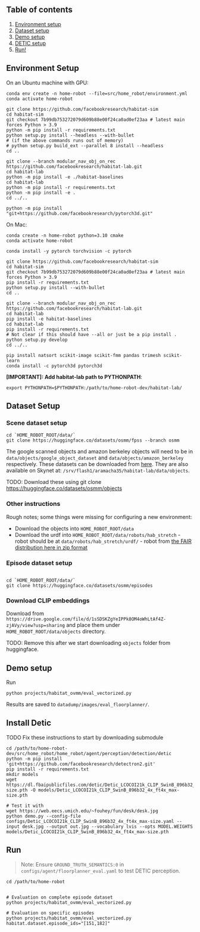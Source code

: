 ## Table of contents
   1. [Environment setup](#environment-setup)
   2. [Dataset setup](#dataset-setup)
   3. [Demo setup](#demo-setup)
   4. [DETIC setup](#install-detic)
   5. [Run!](#run)

## Environment Setup

On an Ubuntu machine with GPU:
```
conda env create -n home-robot --file=src/home_robot/environment.yml
conda activate home-robot

git clone https://github.com/facebookresearch/habitat-sim
cd habitat-sim
git checkout 7b99db753272079d609b88e00f24ca0ad0ef23aa # latest main forces Python > 3.9
python -m pip install -r requirements.txt
python setup.py install --headless --with-bullet
# (if the above commands runs out of memory) 
# python setup.py build_ext --parallel 8 install --headless
cd ..

git clone --branch modular_nav_obj_on_rec https://github.com/facebookresearch/habitat-lab.git
cd habitat-lab
python -m pip install -e ./habitat-baselines
cd habitat-lab
python -m pip install -r requirements.txt
python -m pip install -e .
cd ../..

python -m pip install "git+https://github.com/facebookresearch/pytorch3d.git"
```

On Mac:
```
conda create -n home-robot python=3.10 cmake
conda activate home-robot

conda install -y pytorch torchvision -c pytorch

git clone https://github.com/facebookresearch/habitat-sim
cd habitat-sim
git checkout 7b99db753272079d609b88e00f24ca0ad0ef23aa # latest main forces Python > 3.9
pip install -r requirements.txt
python setup.py install --with-bullet
cd ..

git clone --branch modular_nav_obj_on_rec https://github.com/facebookresearch/habitat-lab.git
cd habitat-lab
pip install -e habitat-baselines
cd habitat-lab
pip install -r requirements.txt
# Not clear if this should have --all or just be a pip install .
python setup.py develop
cd ../..

pip install natsort scikit-image scikit-fmm pandas trimesh scikit-learn
conda install -c pytorch3d pytorch3d
```

**[IMPORTANT]: Add habitat-lab path to PYTHONPATH**:

```
export PYTHONPATH=$PYTHONPATH:/path/to/home-robot-dev/habitat-lab/
```

## Dataset Setup

### Scene dataset setup 

```
cd `HOME_ROBOT_ROOT/data/`
git clone https://huggingface.co/datasets/osmm/fpss --branch osmm
```

The google scanned objects and amazon berkeley objects will need to be in `data/objects/google_object_dataset` and `data/objects/amazon_berkeley` respectively. These datasets can be downloaded from [here](https://drive.google.com/drive/u/0/folders/1Qs99bMMC7ZpZwksZYDC_IkNqK_IB6ONU). They are also available on Skynet at: `/srv/flash1/aramacha35/habitat-lab/data/objects`.

TODO: Download these using git clone https://huggingface.co/datasets/osmm/objects

### Other instructions

Rough notes; some things were missing for configuring a new environment:
  - Download the objects into `HOME_ROBOT_ROOT/data`
  - Download the urdf into `HOME_ROBOT_ROOT/data/robots/hab_stretch` - robot should be at `data/robots/hab_stretch/urdf/` - robot from [the FAIR distribution here in zip format](http://dl.fbaipublicfiles.com/habitat/robots/hab_stretch_v1.0.zip)


### Episode dataset setup
```

cd `HOME_ROBOT_ROOT/data/`
git clone https://huggingface.co/datasets/osmm/episodes
```

### Download CLIP embeddings
Download from `https://drive.google.com/file/d/1sSDSKZgYeIPPk8OM4oWhLtAf4Z-zjAVy/view?usp=sharing` and place them under `HOME_ROBOT_ROOT/data/objects` directory.

TODO: Remove this after we start downloading `objects` folder from huggingface.

## Demo setup

Run
```
python projects/habitat_ovmm/eval_vectorized.py
```

Results are saved to `datadump/images/eval_floorplanner/`.

## Install Detic
TODO Fix these instructions to start by downloading submodule
```
cd /path/to/home-robot-dev/src/home_robot/home_robot/agent/perception/detection/detic
python -m pip install 'git+https://github.com/facebookresearch/detectron2.git'
pip install -r requirements.txt
mkdir models
wget https://dl.fbaipublicfiles.com/detic/Detic_LCOCOI21k_CLIP_SwinB_896b32_4x_ft4x_max-size.pth -O models/Detic_LCOCOI21k_CLIP_SwinB_896b32_4x_ft4x_max-size.pth

# Test it with
wget https://web.eecs.umich.edu/~fouhey/fun/desk/desk.jpg
python demo.py --config-file configs/Detic_LCOCOI21k_CLIP_SwinB_896b32_4x_ft4x_max-size.yaml --input desk.jpg --output out.jpg --vocabulary lvis --opts MODEL.WEIGHTS models/Detic_LCOCOI21k_CLIP_SwinB_896b32_4x_ft4x_max-size.pth
```

## Run

> Note: Ensure `GROUND_TRUTH_SEMANTICS:0` in `configs/agent/floorplanner_eval.yaml` to test DETIC perception.

```
cd /path/to/home-robot


# Evaluation on complete episode dataset
python projects/habitat_ovmm/eval_vectorized.py

# Evaluation on specific episodes
python projects/habitat_ovmm/eval_vectorized.py habitat.dataset.episode_ids="[151,182]"
```
